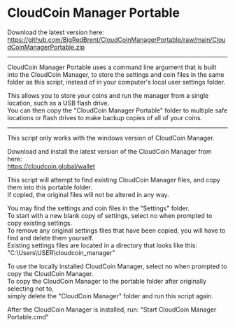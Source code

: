 # CloudCoin Manager Portable

Download the latest version here:
https://github.com/BigRedBrent/CloudCoinManagerPortable/raw/main/CloudCoinManagerPortable.zip
___

CloudCoin Manager Portable uses a command line argument that is built into the CloudCoin Manager, to store the settings and coin files in the same folder as this script, instead of in your computer's local user settings folder.

This allows you to store your coins and run the manager from a single location, such as a USB flash drive.  
You can then copy the "CloudCoin Manager Portable" folder to multiple safe locations or flash drives to make backup copies of all of your coins.
___

This script only works with the windows version of CloudCoin Manager.

Download and install the latest version of the CloudCoin Manager from here:  
https://cloudcoin.global/wallet

This script will attempt to find existing CloudCoin Manager files, and copy them into this portable folder.  
If copied, the original files will not be altered in any way.

You may find the settings and coin files in the "Settings" folder.  
To start with a new blank copy of settings, select no when prompted to copy existing settings.  
To remove any original settings files that have been copied, you will have to find and delete them yourself.  
Existing settings files are located in a directory that looks like this: "C:\Users\USER\cloudcoin_manager"

To use the locally installed CloudCoin Manager, select no when prompted to copy the CloudCoin Manager.  
To copy the CloudCoin Manager to the portable folder after originally selecting not to,  
simply delete the "CloudCoin Manager" folder and run this script again.

After the CloudCoin Manager is installed, run: "Start CloudCoin Manager Portable.cmd"
